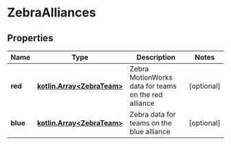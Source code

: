 
# ZebraAlliances

## Properties

| Name     | Type                                              | Description                                          | Notes      |
| -------- | ------------------------------------------------- | ---------------------------------------------------- | ---------- |
| **red**  | [**kotlin.Array&lt;ZebraTeam&gt;**](ZebraTeam.md) | Zebra MotionWorks data for teams on the red alliance | [optional] |
| **blue** | [**kotlin.Array&lt;ZebraTeam&gt;**](ZebraTeam.md) | Zebra data for teams on the blue alliance            | [optional] |
